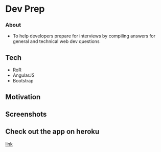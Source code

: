 
# Dev Prep

### About
* To help developers prepare for interviews by compiling answers for general and technical web dev questions

## Tech
* RoR
* AngularJS
* Bootstrap

## Motivation

## Screenshots

## Check out the app on heroku
[link]("github.com/dustin520")
